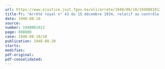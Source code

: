 ```yaml
---
url: https://www.ejustice.just.fgov.be/eli/arrete/1948/08/10/1948081012/justel
title-fr: "Arrêté royal n° 43 du 15 décembre 1934, relatif au contrôle des sociétés de capitalisation. - Autorisation"
date: 1948-08-10
source:
number: 1948081012
page: 888888
case: 1948-08-10/10
publication: 1948-08-20
starts:
modifies:
pdf-original:
pdf-consolidated:
---
```


